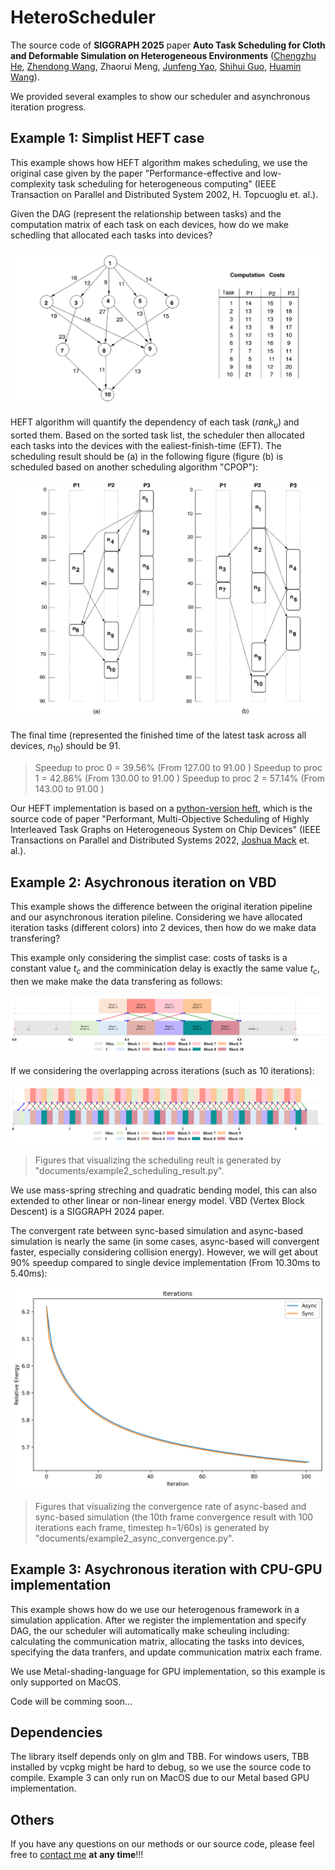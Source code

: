 # HeteroScheduler

The source code of **SIGGRAPH 2025** paper **Auto Task Scheduling for Cloth and Deformable Simulation on Heterogeneous Environments** ([Chengzhu He](https://chengzhuuwu.github.io/), [Zhendong Wang](https://wangzhendong619.github.io/), Zhaorui Meng, [Junfeng Yao](https://cdmc.xmu.edu.cn/), [Shihui Guo](https://www.humanplus.xyz/), [Huamin Wang](https://wanghmin.github.io/)).

We provided several examples to show our scheduler and asynchronous iteration progress.

## Example 1: Simplist HEFT case

This example shows how HEFT algorithm makes scheduling, we use the original case given by the paper "Performance-effective and low-complexity task scheduling for heterogeneous computing" (IEEE Transaction on Parallel and Distributed System 2002, H. Topcuoglu et. al.).

Given the DAG (represent the relationship between tasks) and the computation matrix of each task on each devices, how do we make schedling that allocated each tasks into devices?

![HEFT 2002 DAG and Matrix](documents/example1_dag_input.png)

HEFT algorithm will quantify the dependency of each task ($rank_u$) and sorted them. Based on the sorted task list, the scheduler then allocated each tasks into the devices with the ealiest-finish-time (EFT). The scheduling result should be (a) in the following figure (figure (b) is scheduled based on another scheduling algorithm "CPOP"): 

![HEFT 2002 scheduling result](documents/example1_scheduling_result.png)

The final time (represented the finished time of the latest task across all devices, $n_{10}$) should be 91.

> Speedup to proc 0 = 39.56% (From 127.00 to 91.00 ) 
> Speedup to proc 1 = 42.86% (From 130.00 to 91.00 ) 
> Speedup to proc 2 = 57.14% (From 143.00 to 91.00 )

Our HEFT implementation is based on a [python-version heft](https://github.com/mackncheesiest/heft), which is the source code of paper "Performant, Multi-Objective Scheduling of Highly Interleaved Task Graphs on Heterogeneous System on Chip Devices" (IEEE Transactions on Parallel and Distributed Systems 2022, [Joshua Mack](https://github.com/mackncheesiest/) et. al.).

## Example 2: Asychronous iteration on VBD

This example shows the difference between the original iteration pipeline and our asynchronous iteration pileline. Considering we have allocated iteration tasks (different colors) into 2 devices, then how do we make data transfering? 

This example only considering the simplist case: costs of tasks is a constant value $t_c$ and the comminication delay is exactly the same value $t_c$, then we make make the data transfering as follows:

![Example 2 iter 1](documents/iter_1_schedule.png)

If we considering the overlapping across iterations (such as 10 iterations):

![Example 2 iter 10](documents/iter_10_schedule.png)

> Figures that visualizing the scheduling reult is generated by "documents/example2_scheduling_result.py".

We use mass-spring streching and quadratic bending model, this can also extended to other linear or non-linear energy model. VBD (Vertex Block Descent) is a SIGGRAPH 2024 paper. 

The convergent rate between sync-based simulation and async-based simulation is nearly the same (in some cases, async-based will convergent faster, especially considering collision energy). However, we will get about 90% speedup compared to single device implementation (From 10.30ms to 5.40ms):

![Example 2 iter 100](documents/iter_100_convergence.png)

> Figures that visualizing the convergence rate of async-based and sync-based simulation (the 10th frame convergence result with 100 iterations each frame, timestep h=1/60s) is generated by "documents/example2_async_convergence.py".

## Example 3: Asychronous iteration with CPU-GPU implementation

This example shows how do we use our heterogenous framework in a simulation application. After we register the implementation and specify DAG, the our scheduler will automatically make scheuling including: calculating the communication matrix, allocating the tasks into devices, specifying the data tranfers, and update communication matrix each frame.

We use Metal-shading-language for GPU implementation, so this example is only supported on MacOS.

Code will be comming soon...

## Dependencies

The library itself depends only on glm and TBB. For windows users, TBB installed by vcpkg might be hard to debug, so we use the source code to compile. Example 3 can only run on MacOS due to our Metal based GPU implementation.

## Others

If you have any questions on our methods or our source code, please feel free to [contact me](https://chengzhuuwu.github.io/) **at any time**!!!